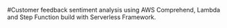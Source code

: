 #Customer feedback sentiment analysis using AWS Comprehend, Lambda and Step Function build with Serverless Framework.